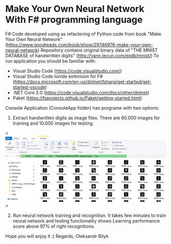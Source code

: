 # Make Your Own Neural Network With F# programming language
F# Code developed using as refactoring of Python code from book "Make Your Own Neural Network" (https://www.goodreads.com/book/show/29746976-make-your-own-neural-network)
Repository contains original binary data of "THE MNIST DATABASE of handwritten digits" (http://yann.lecun.com/exdb/mnist/)
To run application you should be familiar with:
- Visual Studio Code (https://code.visualstudio.com/)
- Visual Studio Code Ionide extension for F# (https://docs.microsoft.com/en-us/dotnet/fsharp/get-started/get-started-vscode)
- .NET Core 2.0 (https://code.visualstudio.com/docs/other/dotnet)
- Paket (https://fsprojects.github.io/Paket/getting-started.html)

Console Application (ConsoleApp folder) has programe with two options:
1. Extract handwritten digits as image files. There are 60.000 images for training and 10.000 images for testing.

<![Extracted files](https://github.com/oleksandr-bilyk/MakeYourOwnNeuralNetwork/blob/master/doc/ExtractedFiles.png)>

2. Run neural network training and recognition. It takes few minutes to train neural network and testing functionality shows Learning performance score above 97% of right recognitions.

Hope you will anjoy it :) 
Regards, Oleksandr Bilyk
